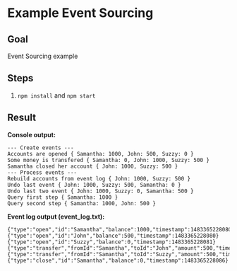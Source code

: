 # Example Event Sourcing

## Goal

Event Sourcing example

## Steps

1. `npm install` and `npm start`

## Result

**Console output:**

```
--- Create events ---
Accounts are opened { Samantha: 1000, John: 500, Suzzy: 0 }
Some money is transfered { Samantha: 0, John: 1000, Suzzy: 500 }
Samantha closed her account { John: 1000, Suzzy: 500 }
--- Process events ---
Rebuild accounts from event log { John: 1000, Suzzy: 500 }
Undo last event { John: 1000, Suzzy: 500, Samantha: 0 }
Undo last two event { John: 1000, Suzzy: 0, Samantha: 500 }
Query first step { Samantha: 1000 }
Query second step { Samantha: 1000, John: 500 }
```

**Event log output (event_log.txt):**

```
{"type":"open","id":"Samantha","balance":1000,"timestamp":1483365228080}
{"type":"open","id":"John","balance":500,"timestamp":1483365228080}
{"type":"open","id":"Suzzy","balance":0,"timestamp":1483365228081}
{"type":"transfer","fromId":"Samantha","toId":"John","amount":500,"timestamp":1483365228085}
{"type":"transfer","fromId":"Samantha","toId":"Suzzy","amount":500,"timestamp":1483365228086}
{"type":"close","id":"Samantha","balance":0,"timestamp":1483365228086}
```
